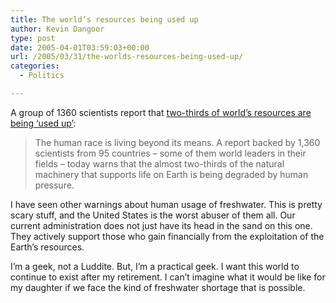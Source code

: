 ```yaml
---
title: The world’s resources being used up
author: Kevin Dangoor
type: post
date: 2005-04-01T03:59:03+00:00
url: /2005/03/31/the-worlds-resources-being-used-up/
categories:
  - Politics

---
```

A group of 1360 scientists report that [two-thirds of world&#8217;s resources are being &#8216;used up&#8217;][1]:

> The human race is living beyond its means. A report backed by 1,360 scientists from 95 countries &#8211; some of them world leaders in their fields &#8211; today warns that the almost two-thirds of the natural machinery that supports life on Earth is being degraded by human pressure.

I have seen other warnings about human usage of freshwater. This is pretty scary stuff, and the United States is the worst abuser of them all. Our current administration does not just have its head in the sand on this one. They actively support those who gain financially from the exploitation of the Earth&#8217;s resources.

I&#8217;m a geek, not a Luddite. But, I&#8217;m a practical geek. I want this world to continue to exist after my retirement. I can&#8217;t imagine what it would be like for my daughter if we face the kind of freshwater shortage that is possible.

 [1]: http://www.guardian.co.uk/international/story/0,3604,1447863,00.html "Guardian Unlimited | The Guardian | Two-thirds of world's resources 'used up'"